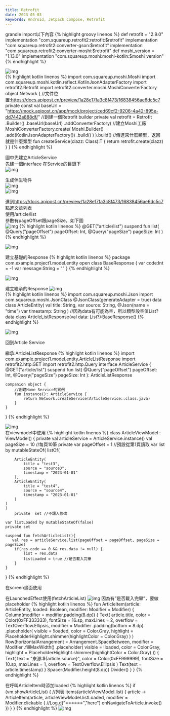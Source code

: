 ```yaml
---
title: Retrofit
date: 2023-05-03
keywords: Android, Jetpack compose, Retrofit
---
```

grandle import以下內容
{% highlight groovy linenos %}
def retrofit = "2.9.0"
implementation "com.squareup.retrofit2:retrofit:$retrofit"
implementation "com.squareup.retrofit2:converter-gson:$retrofit"
implementation "com.squareup.retrofit2:converter-moshi:$retrofit"
def moshi_version = "1.13.0"
implementation "com.squareup.moshi:moshi-kotlin:$moshi_version"
{% endhighlight %}

![img]({{site.imgurl}}/compose/retrofit1.png)  
{% highlight kotlin linenos %}
import com.squareup.moshi.Moshi
import com.squareup.moshi.kotlin.reflect.KotlinJsonAdapterFactory
import retrofit2.Retrofit
import retrofit2.converter.moshi.MoshiConverterFactory
object Network {
    //文件位置:https://docs.apipost.cn/preview/1a28e17fa3c8f473/16838456ae6dc5c7
    private const val baseUrl =
        "https://mock.apipost.cn/app/mock/project/ced69cf2-9206-4a42-895e-dd7442a888df/"
    //創建一個Retrofit builder
    private val retrofit = Retrofit
        .Builder()
        .baseUrl(baseUrl)
        .addConverterFactory(
						//建立Moshi工廠
            MoshiConverterFactory.create(
                Moshi.Builder()
                    .add(KotlinJsonAdapterFactory())
                    .build()
            )
        ).build()
    //傳進來什麼類型，返回就是什麼類型
    fun <T> createService(clazz: Class<T>):T {
        return retrofit.create(clazz)
    }
}
{% endhighlight %}

圖中先建立ArticleService  
先建一個interface 在Service的目錄下  
![img]({{site.imgurl}}/compose/retrofit2.png)  

生成伴生物件  
![img]({{site.imgurl}}/compose/retrofit3.png)  
![img]({{site.imgurl}}/compose/retrofit4.png)  

進到<https://docs.apipost.cn/preview/1a28e17fa3c8f473/16838456ae6dc5c7>
點進文章列表  
使用/article/list  
參數有pageOffset跟pageSize，如下圖  
![img]({{site.imgurl}}/compose/retrofit5.png)
{% highlight kotlin linenos %}
@GET("article/list")
suspend fun list(
    @Query("pageOffset") pageOffset: Int,
    @Query("pageSize") pageSize: Int
)
{% endhighlight %}  

![img]({{site.imgurl}}/compose/retrofit6.png)  

建立基礎的Response
{% highlight kotlin linenos %}
package com.example.project1.model.entity
open class BaseResponse {
    var code:Int = -1
    var message:String = ""
}
{% endhighlight %} 

![img]({{site.imgurl}}/compose/retrofit7.png)  

建立繼承的Response
![img]({{site.imgurl}}/compose/retrofit8.png)  
{% highlight kotlin linenos %}
import com.squareup.moshi.Json
import com.squareup.moshi.JsonClass
@JsonClass(generateAdapter = true)
data class ArticleEntity(
    val title: String,
    var source: String,
    @Json(name = "time")
    var timestamp: String
)
//因為data有可能為空，所以類型設空值List<ArticleEntity>?
data class ArticleListResponse(val data: List<ArticleEntity>?):BaseResponse()
{% endhighlight %} 

![img]({{site.imgurl}}/compose/retrofit9.png) 

回到Article Service

繼承:ArticleListResponse 
{% highlight kotlin linenos %}
import com.example.project1.model.entity.ArticleListResponse
import retrofit2.http.GET
import retrofit2.http.Query
interface ArticleService {
    @GET("article/list")
    suspend fun list(
        @Query("pageOffset") pageOffset: Int,
        @Query("pageSize") pageSize: Int
    ): ArticleListResponse

    companion object {
        //創建Home Service的實例
        fun instance(): ArticleService {
            return Network.createService(ArticleService::class.java)
        }
    }
}
{% endhighlight %}

![img]({{site.imgurl}}/compose/retrofit10.png)  
在viewmodel中使用
{% highlight kotlin linenos %}
class ArticleViewModel : ViewModel() {
    private val articleService = ArticleService.instance()
    val pageSize = 10 //每頁10筆
    private var pageOffset = 1 //預設從第1頁讀取
    var list by mutableStateOf(
        listOf(
   
        ArticleEntity(
            title = "test3",
            source = "source3",
            timestamp = "2023-01-01"
        ),
        ArticleEntity(
            title = "test4",
            source = "source4",
            timestamp = "2023-01-01"
        )
    )
    )
        private  set //不讓人修改

    var listLoaded by mutableStateOf(false)
    private set

    suspend fun fetchArticleList(){
       val res = articleService.list(pageOffset = pageOffset, pageSize = pageSize)
        if(res.code == 0 && res.data != null) {
            list = res.data
            listLoaded = true //是否載入完畢
        }
    }
}
{% endhighlight %}

在screen畫面使用

在LaunchedEffect使用(fetchArticleList)
![img]({{site.imgurl}}/compose/retrofit11.png)
因為有”是否載入完畢”，要做placeholder
{% highlight kotlin linenos %}
fun ArticleItem(article: ArticleEntity, loaded: Boolean, modifier: Modifier = Modifier) {
    Column(modifier = modifier.padding(8.dp)) {
        Text(
            article.title,
            color = Color(0xFF333333),
            fontSize = 16.sp,
            maxLines = 2,
            overflow = TextOverflow.Ellipsis,
            modifier = Modifier
                .padding(bottom = 8.dp)
                .placeholder(
                    visible = !loaded,
                    color = Color.Gray,
                    highlight = PlaceholderHighlight.shimmer(highlightColor = Color.Gray)
                )
        )
        Row(horizontalArrangement = Arrangement.SpaceBetween,
            modifier = Modifier
                .fillMaxWidth()
                .placeholder(
                    visible = !loaded,
                    color = Color.Gray,
                    highlight = PlaceholderHighlight.shimmer(highlightColor = Color.Gray)
                )) {
            Text(
                text = "來源:${article.source}",
                color = Color(0xFF999999),
                fontSize = 10.sp,
                maxLines = 1,
                overflow = TextOverflow.Ellipsis
            )
            Text(text = article.timestamp)
        }
        Spacer(Modifier.height(8.dp))
        Divider()
    }
}
{% endhighlight %}

在呼叫ArticleItem時添加loaded
{% highlight kotlin linenos %}
if (vm.showArticleList) {
  //列表
  items(articleViewModel.list) { article ->
      ArticleItem(article,
          articleViewModel.listLoaded,
          modifier = Modifier.clickable {
              //Log.d("======","here")
              onNavigateToArticle.invoke()
          })
  }
}
{% endhighlight %}
![img]({{site.imgurl}}/compose/retrofit12.png)  